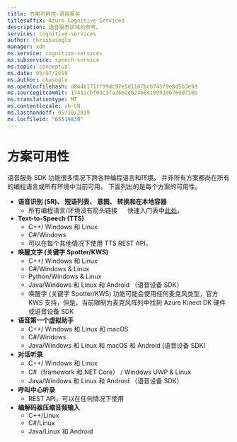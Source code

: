 ```yaml
---
title: 方案可用性-语音服务
titlesuffix: Azure Cognitive Services
description: 语音服务区域的参考。
services: cognitive-services
author: chrisbasoglu
manager: xdh
ms.service: cognitive-services
ms.subservice: speech-service
ms.topic: conceptual
ms.date: 05/07/2019
ms.author: cbasoglu
ms.openlocfilehash: d844b171ff99dc97e5d1107bcb745f9e8d5b3e9d
ms.sourcegitcommit: 17411cbf03c3fa3602e624e641099196769d718b
ms.translationtype: MT
ms.contentlocale: zh-CN
ms.lasthandoff: 05/10/2019
ms.locfileid: "65519830"
---
```

# <a name="scenario-availability"></a>方案可用性

语音服务 SDK 功能很多情况下跨各种编程语言和环境。  并非所有方案都尚在所有的编程语言或所有环境中当前可用。  下面列出的是每个方案的可用性。

- **语音识别 (SR)、 短语列表、 意图、 转换和在本地容器**
  - 所有编程语言/环境没有箭头链接 <img src="media/index/link.jpg" height="15" width="15"></img> 快速入门表中[此处](https://aka.ms/csspeech)。
- **Text-to-Speech (TTS)**
  - C++/ Windows 和 Linux
  - C#/Windows
  - 可以在每个其他情况下使用 TTS REST API。
- **唤醒文字 (关键字 Spotter/KWS)**
  - C++/ Windows 和 Linux
  - C#/Windows & Linux
  - Python/Windows & Linux
  - Java/Windows 和 Linux 和 Android （语音设备 SDK）
  - 唤醒字 (关键字 Spotter/KWS) 功能可能会使用任何麦克风类型，官方 KWS 支持，但是，当前限制为麦克风阵列中找到 Azure Kinect DK 硬件或语音设备 SDK
- **语音第一个虚拟助手**
  - C++/ Windows 和 Linux 和 macOS
  - C#/Windows
  - Java/Windows 和 Linux 和 macOS 和 Android (语音设备 SDK)
- **对话听录**
  - C++/ Windows 和 Linux
  - C#（framework 和.NET Core） / Windows UWP & Linux
  - Java/Windows 和 Linux 和 Android （语音设备 SDK）
- **呼叫中心听录**
  - REST API，可以在任何情况下使用
- **编解码器压缩音频输入**
  - C++/Linux
  - C#/Linux
  - Java/Linux 和 Android
